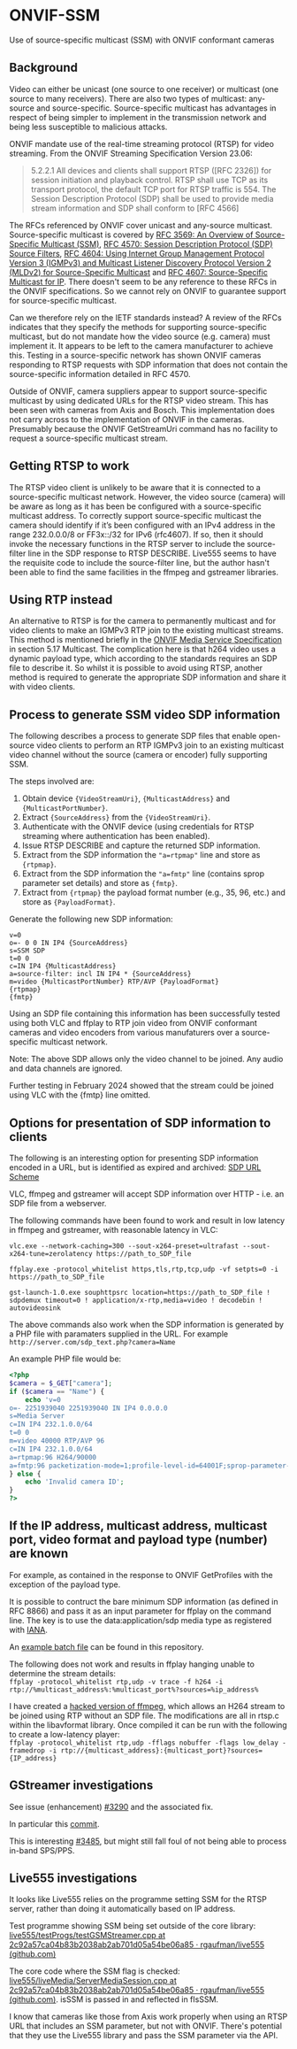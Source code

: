 # ONVIF-SSM
Use of source-specific multicast (SSM) with ONVIF conformant cameras

## Background
Video can either be unicast (one source to one receiver) or multicast (one source to many receivers). There are also two types of multicast: any-source and source-specific. Source-specific multicast has advantages in respect of being simpler to implement in the transmission network and being less susceptible to malicious attacks.

ONVIF mandate use of the real-time streaming protocol (RTSP) for video streaming. From the ONVIF Streaming Specification Version 23.06:
> 5.2.2.1 All devices and clients shall support RTSP ([RFC 2326]) for session initiation and playback control. RTSP shall use TCP as its transport protocol, the default TCP port for RTSP traffic is 554. The Session Description Protocol (SDP) shall be used to provide media stream information and SDP shall conform to [RFC 4566]

The RFCs referenced by ONVIF cover unicast and any-source multicast. Source-specific multicast is covered by [RFC 3569: An Overview of Source-Specific Multicast (SSM)](https://www.rfc-editor.org/rfc/rfc3569), [RFC 4570: Session Description Protocol (SDP) Source Filters](https://www.rfc-editor.org/rfc/rfc4570), [RFC 4604: Using Internet Group Management Protocol Version 3 (IGMPv3) and Multicast Listener Discovery Protocol Version 2 (MLDv2) for Source-Specific Multicast](https://www.rfc-editor.org/rfc/rfc4604) and [RFC 4607: Source-Specific Multicast for IP](https://www.rfc-editor.org/rfc/rfc4607). There doesn't seem to be any reference to these RFCs in the ONVIF specifications. So we cannot rely on ONVIF to guarantee support for source-specific multicast.

Can we therefore rely on the IETF standards instead? A review of the RFCs indicates that they specify the methods for supporting source-specific multicast, but do not mandate how the video source (e.g. camera) must implement it. It appears to be left to the camera manufacturer to achieve this. Testing in a source-specific network has shown ONVIF cameras responding to RTSP requests with SDP information that does not contain the source-specific information detailed in RFC 4570.

Outside of ONVIF, camera suppliers appear to support source-specific multicast by using dedicated URLs for the RTSP video stream. This has been seen with cameras from Axis and Bosch. This implementation does not carry across to the implementation of ONVIF in the cameras. Presumably because the ONVIF GetStreamUri command has no facility to request a source-specific multicast stream.

## Getting RTSP to work
The RTSP video client is unlikely to be aware that it is connected to a source-specific multicast network. However, the video source (camera) will be aware as long as it has been be configured with a source-specific multicast address. To correctly support source-specific multicast the camera should identify if it’s been configured with an IPv4 address in the range 232.0.0.0/8 or FF3x::/32 for IPv6 (rfc4607). If so, then it should invoke the necessary functions in the RTSP server to include the source-filter line in the SDP response to RTSP DESCRIBE. Live555 seems to have the requisite code to include the source-filter line, but the author hasn't been able to find the same facilities in the ffmpeg and gstreamer libraries.

## Using RTP instead
An alternative to RTSP is for the camera to permanently multicast and for video clients to make an IGMPv3 RTP join to the existing multicast streams. This method is mentioned briefly in the [ONVIF Media Service Specification](https://www.onvif.org/specs/srv/media/ONVIF-Media-Service-Spec.pdf) in section 5.17 Multicast. The complication here is that h264 video uses a dynamic payload type, which according to the standards requires an SDP file to describe it. So whilst it is possible to avoid using RTSP, another method is required to generate the appropriate SDP information and share it with video clients.

## Process to generate SSM video SDP information
The following describes a process to generate SDP files that enable open-source video clients to perform an RTP IGMPv3 join to an existing multicast video channel without the source (camera or encoder) fully supporting SSM.

The steps involved are:
1. Obtain device `{VideoStreamUri}`, `{MulticastAddress}` and `{MulticastPortNumber}`.
1. Extract `{SourceAddress}` from the `{VideoStreamUri}`.
1. Authenticate with the ONVIF device (using credentials for RTSP streaming where authentication has been enabled).
1. Issue RTSP DESCRIBE and capture the returned SDP information.
1. Extract from the SDP information the `"a=rtpmap"` line and store as `{rtpmap}`.
1. Extract from the SDP information the `"a=fmtp"` line (contains sprop parameter set details) and store as `{fmtp}`.
1. Extract from `{rtpmap}` the payload format number (e.g., 35, 96, etc.) and store as `{PayloadFormat}`.

Generate the following new SDP information:
```
v=0
o=- 0 0 IN IP4 {SourceAddress}
s=SSM SDP
t=0 0
c=IN IP4 {MulticastAddress}
a=source-filter: incl IN IP4 * {SourceAddress}
m=video {MulticastPortNumber} RTP/AVP {PayloadFormat}
{rtpmap}
{fmtp}
```

Using an SDP file containing this information has been successfully tested using both VLC and ffplay to RTP join video from ONVIF conformant cameras and video encoders from various manufaturers over a source-specific multicast network.

Note: The above SDP allows only the video channel to be joined. Any audio and data channels are ignored.

Further testing in February 2024 showed that the stream could be joined using VLC with the {fmtp} line omitted.

## Options for presentation of SDP information to clients
The following is an interesting option for presenting SDP information encoded in a URL, but is identified as expired and archived: [SDP URL Scheme](https://datatracker.ietf.org/doc/html/draft-fujikawa-sdp-url-01.txt)

VLC, ffmpeg and gstreamer will accept SDP information over HTTP - i.e. an SDP file from a webserver.

The following commands have been found to work and result in low latency in ffmpeg and gstreamer, with reasonable latency in VLC:

`vlc.exe --network-caching=300 --sout-x264-preset=ultrafast --sout-x264-tune=zerolatency https://path_to_SDP_file`

`ffplay.exe -protocol_whitelist https,tls,rtp,tcp,udp -vf setpts=0 -i  https://path_to_SDP_file`

`gst-launch-1.0.exe souphttpsrc location=https://path_to_SDP_file ! sdpdemux timeout=0 ! application/x-rtp,media=video ! decodebin ! autovideosink`

The above commands also work when the SDP information is generated by a PHP file with paramaters supplied in the URL. For example `http://server.com/sdp_text.php?camera=Name`

An example PHP file would be:

```PHP
<?php
$camera = $_GET["camera"];
if ($camera == "Name") {
	echo 'v=0
o=- 2251939040 2251939040 IN IP4 0.0.0.0
s=Media Server
c=IN IP4 232.1.0.0/64
t=0 0
m=video 40000 RTP/AVP 96
c=IN IP4 232.1.0.0/64
a=rtpmap:96 H264/90000
a=fmtp:96 packetization-mode=1;profile-level-id=64001F;sprop-parameter-sets=Z2QAH6w0yAUAW/8BbgICAoAAAfQAAGGodDAAglAACCUF3lxoYAEEoAAQSgu8uFAA,aO48MAA=';
} else {
	echo 'Invalid camera ID';
}
?>
```

## If the IP address, multicast address, multicast port, video format and payload type (number) are known
For example, as contained in the response to ONVIF GetProfiles with the exception of the payload type.

It is possible to contruct the bare minimum SDP information (as defined in RFC 8866) and pass it as an input parameter for ffplay on the command line. The key is to use the data:application/sdp media type as registered with [IANA](https://www.iana.org/assignments/media-types/application/sdp).

An [example batch file](https://github.com/bigbrobrody/ONVIF-SSM/blob/main/ffplay_sdp_inline.bat) can be found in this repository.

The following does not work and results in ffplay hanging unable to determine the stream details:  
`ffplay -protocol_whitelist rtp,udp -v trace -f h264 -i rtp://%multicast_address%:%multicast_port%?sources=%ip_address%`

I have created a [hacked version of ffmpeg](https://github.com/bigbrobrody/FFmpeg), which allows an H264 stream to be joined using RTP without an SDP file. The modifications are all in rtsp.c within the libavformat library. Once compiled it can be run with the following to create a low-latency player:  
`ffplay -protocol_whitelist rtp,udp -fflags nobuffer -flags low_delay -framedrop -i rtp://{multicast_address}:{multicast_port}?sources={IP_address}`

## GStreamer investigations
See issue (enhancement) [#3290](https://gitlab.freedesktop.org/gstreamer/gstreamer/-/issues/3290) and the associated fix.

In particular this [commit](https://gitlab.freedesktop.org/bigbrobrody/gstreamer/-/commit/6f986a3c4ce972a4ea0ec5a19a328da48e825cbf).

This is interesting [#3485](https://gitlab.freedesktop.org/gstreamer/gstreamer/-/merge_requests/3485), but might still fall foul of not being able to process in-band SPS/PPS.

## Live555 investigations
It looks like Live555 relies on the programme setting SSM for the RTSP server, rather than doing it automatically based on IP address.
 
Test programme showing SSM being set outside of the core library: [live555/testProgs/testGSMStreamer.cpp at 2c92a57ca04b83b2038ab2ab701d05a54be06a85 · rgaufman/live555 (github.com)](https://github.com/rgaufman/live555/blob/2c92a57ca04b83b2038ab2ab701d05a54be06a85/testProgs/testGSMStreamer.cpp)
 
The core code where the SSM flag is checked: [live555/liveMedia/ServerMediaSession.cpp at 2c92a57ca04b83b2038ab2ab701d05a54be06a85 · rgaufman/live555 (github.com)](https://github.com/rgaufman/live555/blob/2c92a57ca04b83b2038ab2ab701d05a54be06a85/liveMedia/ServerMediaSession.cpp#L227). isSSM is passed in and reflected in fIsSSM.

I know that cameras like those from Axis work properly when using an RTSP URL that includes an SSM parameter, but not with ONVIF. There's potential that they use the Live555 library and pass the SSM parameter via the API.

